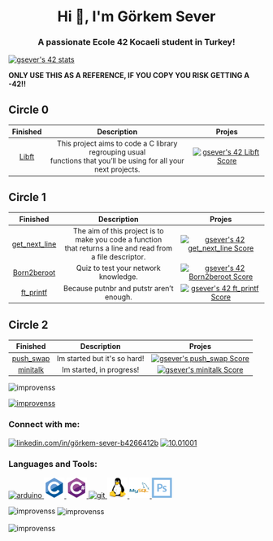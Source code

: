 <h1 align="center">Hi 👋, I'm Görkem Sever</h1>
<h3 align="center">A passionate Ecole 42 Kocaeli student in Turkey!</h3>

[![gsever's 42 stats](https://badge42.vercel.app/api/v2/cl1m41hqg003409l9rs91d7fl/stats?cursusId=21&coalitionId=undefined)](https://profile.intra.42.fr/users/gsever)


**ONLY USE THIS AS A REFERENCE, IF YOU COPY YOU RISK GETTING A -42!!**


## Circle 0

|			Finished				| Description	| Projes |
|:---------------:|:-----------:|:----:|
[Libft](https://github.com/Improvenss/main42gsever/tree/main/ready-for-pusht/libft) | This project aims to code a C library regrouping usual<br>functions that you’ll be using for all your next projects. | [![gsever's 42 Libft Score](https://badge42.vercel.app/api/v2/cl1m41hqg003409l9rs91d7fl/project/2473097)](https://projects.intra.42.fr/42cursus-libft/gsever) |

## Circle 1
|			Finished				| Description	| Projes |
|:---------------:|:-----------:|:----:|
[get_next_line](https://github.com/Improvenss/main42gsever/tree/main/ready-for-pusht/get_next_line) | The aim of this project is to make you code a function<br>that returns a line and read from a file descriptor. | [![gsever's 42 get_next_line Score](https://badge42.vercel.app/api/v2/cl1m41hqg003409l9rs91d7fl/project/2498701)](https://projects.intra.42.fr/42cursus-get_next_line/gsever) |
[Born2beroot](https://github.com/Improvenss/main42gsever/tree/main/ready-for-pusht/born2beroot) | Quiz to test your network knowledge. | [![gsever's 42 Born2beroot Score](https://badge42.vercel.app/api/v2/cl1m41hqg003409l9rs91d7fl/project/2528574)](https://projects.intra.42.fr/projects/born2beroot/gsever) |
[ft_printf](https://github.com/Improvenss/main42gsever/tree/main/ready-for-pusht/ft_printf) | Because putnbr and putstr aren’t enough. | [![gsever's 42 ft_printf Score](https://badge42.vercel.app/api/v2/cl1m41hqg003409l9rs91d7fl/project/2513675)](https://projects.intra.42.fr/42cursus-ft_printf/gsever)|


## Circle 2
|			Finished				| Description	| Projes |
|:---------------:|:-----------:|:----:|
[push_swap](https://github.com/Improvenss/main42gsever/tree/main/ready-for-pusht/push_swap) | Im started but it's so hard! | [![gsever's push_swap Score](https://badge42.herokuapp.com/api/project/gsever/push_swap)](https://projects.intra.42.fr/42cursus-push_swap/gsever) |
[minitalk](https://github.com/Improvenss/main42gsever/tree/main/ready-for-pusht/minitalk) | Im started, in progress! | [![gsever's minitalk Score](https://badge42.herokuapp.com/api/project/gsever/minitalk)](https://projects.intra.42.fr/projects/minitalk/gsever) |


<p align="left"> <img src="https://komarev.com/ghpvc/?username=improvenss&label=Profile%20views&color=0e75b6&style=flat" alt="improvenss" /> </p>

<p align="left"> <a href="https://github.com/ryo-ma/github-profile-trophy"><img src="https://github-profile-trophy.vercel.app/?username=improvenss" alt="improvenss" /></a> </p>

<h3 align="left">Connect with me:</h3>
<p align="left">
<a href="https://linkedin.com/in/linkedin.com/in/görkem-sever-b4266412b" target="blank"><img align="center" src="https://raw.githubusercontent.com/rahuldkjain/github-profile-readme-generator/master/src/images/icons/Social/linked-in-alt.svg" alt="linkedin.com/in/görkem-sever-b4266412b" height="30" width="40" /></a>
<a href="https://instagram.com/10.01001" target="blank"><img align="center" src="https://raw.githubusercontent.com/rahuldkjain/github-profile-readme-generator/master/src/images/icons/Social/instagram.svg" alt="10.01001" height="30" width="40" /></a>
</p>

<h3 align="left">Languages and Tools:</h3>
<p align="left"> <a href="https://www.arduino.cc/" target="_blank" rel="noreferrer"> <img src="https://cdn.worldvectorlogo.com/logos/arduino-1.svg" alt="arduino" width="40" height="40"/> </a> <a href="https://www.cprogramming.com/" target="_blank" rel="noreferrer"> <img src="https://raw.githubusercontent.com/devicons/devicon/master/icons/c/c-original.svg" alt="c" width="40" height="40"/> </a> <a href="https://www.w3schools.com/cs/" target="_blank" rel="noreferrer"> <img src="https://raw.githubusercontent.com/devicons/devicon/master/icons/csharp/csharp-original.svg" alt="csharp" width="40" height="40"/> </a> <a href="https://git-scm.com/" target="_blank" rel="noreferrer"> <img src="https://www.vectorlogo.zone/logos/git-scm/git-scm-icon.svg" alt="git" width="40" height="40"/> </a> <a href="https://www.linux.org/" target="_blank" rel="noreferrer"> <img src="https://raw.githubusercontent.com/devicons/devicon/master/icons/linux/linux-original.svg" alt="linux" width="40" height="40"/> </a> <a href="https://www.mysql.com/" target="_blank" rel="noreferrer"> <img src="https://raw.githubusercontent.com/devicons/devicon/master/icons/mysql/mysql-original-wordmark.svg" alt="mysql" width="40" height="40"/> </a> <a href="https://www.photoshop.com/en" target="_blank" rel="noreferrer"> <img src="https://raw.githubusercontent.com/devicons/devicon/master/icons/photoshop/photoshop-line.svg" alt="photoshop" width="40" height="40"/> </a> </p>

<p><img align="left" src="https://github-readme-stats.vercel.app/api/top-langs?username=improvenss&show_icons=true&locale=en&layout=compact" alt="improvenss" /></p>

<p>&nbsp;<img align="center" src="https://github-readme-stats.vercel.app/api?username=improvenss&show_icons=true&locale=en" alt="improvenss" /></p>

<p><img align="center" src="https://github-readme-streak-stats.herokuapp.com/?user=improvenss&" alt="improvenss" /></p>
